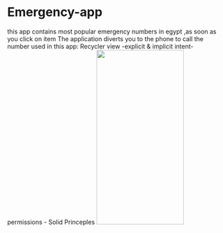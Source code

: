 # Emergency-app
this app contains most popular emergency numbers in egypt ,as soon as you click on item The application diverts you to the phone to call the number
used in this app:
Recycler view -explicit & implicit intent- permissions - Solid Princeples
<img src="https://camo.githubusercontent.com/..." data-canonical-src="![Screenshot_٢٠٢٢١٠٠١-٢٠٤١٠٧_Egypt Emergency](https://user-images.githubusercontent.com/114820994/194713290-1a782bc4-0031-4b71-b83f-c1b721a4ad8f.jpg)
" width="200" height="400" />

